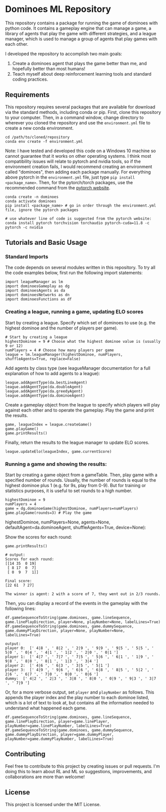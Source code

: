 # Dominoes ML Repository

This repository contains a package for running the game of dominoes with 
python code. It contains a gameplay engine that can manage a game, a library 
of agents that play the game with different strategies, and a league manager, 
which is used to manage a group of agents that play games with each other. 

I developed the repository to accomplish two main goals: 
1. Create a dominoes agent that plays the game better than me, and hopefully
   better than most humans!
2. Teach myself about deep reinforcement learning tools and standard coding
   practices. 

## Requirements

This repository requires several packages that are available for download via
the standard methods, including conda or pip. First, clone this repository to 
your computer. Then, in a command window, change directory to wherever you 
cloned the repository and use the `environment.yml` file to create a new conda 
environment. 

```
cd /path/to/cloned/repository
conda env create -f environment.yml
```

Note: I have tested and developed this code on a Windows 10 machine so cannot 
guarantee that it works on other operating systems. I think most compatibility
issues will relate to pytorch and nvidia tools, so if the environment creation 
fails, I would recommend creating an environment called "dominoes", then adding 
each package manually. For everything above pytorch in the `environment.yml` 
file, just type `pip install <package_name>`. Then, for the pytorch/torch 
packages, use the recommended command from the 
[pytorch website](https://pytorch.org/get-started/locally/).

```
conda create -n dominoes
conda activate dominoes
pip install <package_name> # go in order through the environment.yml file, ignore the pytorch packages

# use whatever line of code is suggested from the pytorch website:
conda install pytorch torchvision torchaudio pytorch-cuda=11.8 -c pytorch -c nvidia
```

## Tutorials and Basic Usage

### Standard Imports
The code depends on several modules written in this repository. To try all the
code examples below, first run the following import statements: 
```
import leagueManager as lm
import dominoesGameplay as dg
import dominoesAgents as da
import dominoesNetworks as dn
import dominoesFunctions as df
```

### Creating a league, running a game, updating ELO scores
Start by creating a league. Specify which set of dominoes to use (e.g. the
highest dominoe and the number of players per game). 
```
# Start by creating a league
highestDominoe = 9 # Choose what the highest dominoe value is (usually 9 or 12)
numPlayers = 4 # Choose how many players per game
league = lm.leagueManager(highestDominoe, numPlayers, shuffleAgents=True, replace=False)
```

Add agents by class type (see leagueManager documentation for a full
explanation of how to add agents to a league):
```
league.addAgentType(da.bestLineAgent)
league.addAgentType(da.doubleAgent)
league.addAgentType(da.greedyAgent)
league.addAgentType(da.dominoeAgent)
```

Create a gameplay object from the league to specify which players will play
against each other and to operate the gameplay. Play the game and print the 
results.
```
game, leagueIndex = league.createGame()
game.playGame()
game.printResults()
```

Finally, return the results to the league manager to update ELO scores.
```
league.updateElo(leagueIndex, game.currentScore)
```

### Running a game and showing the results: 
Start by creating a game object from a gameTable. Then, play game with a 
specified number of rounds. Usually, the number of rounds is equal to the 
highest dominoe plus 1 (e.g. for 9s, play from 0-9). But for training or 
statistics purposes, it is useful to set rounds to a high number.
```
highestDominoe = 9
numPlayers = 4
game = dg.dominoeGame(highestDominoe, numPlayers=numPlayers) 
game.playGame(rounds=3) # Play the game 
```
 highestDominoe, numPlayers=None, agents=None, defaultAgent=da.dominoeAgent, shuffleAgents=True, device=None):

Show the scores for each round: 
```
game.printResults()

# output: 
Scores for each round:
[[14 35  0 19]
 [ 8 17  0  7]
 [ 0  9  7  1]]

Final score:
[22 61  7 27]

The winner is agent: 2 with a score of 7, they went out in 2/3 rounds.
```

Then, you can display a record of the events in the gameplay with the
following lines: 
```
df.gameSequenceToString(game.dominoes, game.lineSequence, game.linePlayDirection, player=None, playNumber=None, labelLines=True)
df.gameSequenceToString(game.dominoes, game.dummySequence, game.dummyPlayDirection, player=None, playNumber=None, labelLines=True) 

output:
player 0:  [' 4|8 ', ' 8|2 ', ' 2|9 ', ' 9|9 ', ' 9|5 ', ' 5|5 ', ' 5|0 ', ' 0|4 ', ' 4|1 ', ' 1|2 ', ' 2|0 ', ' 0|1 ']
player 1:  [' 4|7 ', ' 7|7 ', ' 7|5 ', ' 5|6 ', ' 6|1 ', ' 1|9 ', ' 9|8 ', ' 8|8 ', ' 8|1 ', ' 1|3 ', ' 3|4 ']
player 2:  [' 4|6 ', ' 6|3 ', ' 3|5 ', ' 5|1 ']
player 3:  [' 4|9 ', ' 9|6 ', ' 6|6 ', ' 6|8 ', ' 8|5 ', ' 5|2 ', ' 2|6 ', ' 6|7 ', ' 7|0 ', ' 0|0 ', ' 0|6 ']
dummy:  [' 4|2 ', ' 2|3 ', ' 3|8 ', ' 8|0 ', ' 0|9 ', ' 9|3 ', ' 3|7 ', ' 7|9 ']
```

Or, for a more verbose output, set `player` and `playNumber` as follows. This 
appends the player index and the play number to each dominoe listed, which is 
a lot of text to look at, but contains all the information needed to 
understand what happened each game. 
```
df.gameSequenceToString(game.dominoes, game.lineSequence, game.linePlayDirection, player=game.linePlayer, playNumber=game.linePlayNumber, labelLines=True)
df.gameSequenceToString(game.dominoes, game.dummySequence, game.dummyPlayDirection, player=game.dummyPlayer, playNumber=game.dummyPlayNumber, labelLines=True) 
```


## Contributing
Feel free to contribute to this project by creating issues or pull requests.
I'm doing this to learn about RL and ML so suggestions, improvements, and 
collaborations are more than welcome!

## License
This project is licensed under the MIT License.
